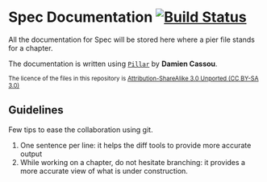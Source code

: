 Spec Documentation [![Build Status](https://travis-ci.org/SpecForPharo/documentation.png?branch=master)](https://travis-ci.org/SpecForPharo/documentation)
==================

All the documentation for Spec will be stored here
where a pier file stands for a chapter.

The documentation is written using [`Pillar`](http://smalltalkhub.com/#!/~Pier/Pillar) by **Damien Cassou**.

<sub>The licence of the files in this repository is [Attribution-ShareAlike 3.0 Unported (CC BY-SA 3.0)](http://creativecommons.org/licenses/by-sa/3.0/deed.en_US)</sub>

## Guidelines

Few tips to ease the collaboration using git.

1. One sentence per line: it helps the diff tools to provide more accurate output
2. While working on a chapter, do not hesitate branching: it provides a more accurate view of what is under construction.
